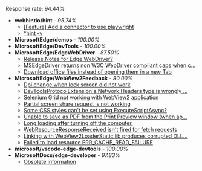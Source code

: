 Response rate: 94.44%

* **webhintio/hint** - _95.74%_
  * [[Feature] Add a connector to use playwright](https://github.com/webhintio/hint/issues/5183)
  * [*hint -v](https://github.com/webhintio/hint/issues/5174)
* **MicrosoftEdge/demos** - _100.00%_
* **MicrosoftEdge/DevTools** - _100.00%_
* **MicrosoftEdge/EdgeWebDriver** - _87.50%_
  * [Release Notes for Edge WebDriver?](https://github.com/MicrosoftEdge/EdgeWebDriver/issues/24)
  * [MSEdgeDriver returns non W3C WebDriver compliant caps when c...](https://github.com/MicrosoftEdge/EdgeWebDriver/issues/23)
  * [Download office files instead of opening them in a new Tab](https://github.com/MicrosoftEdge/EdgeWebDriver/issues/22)
* **MicrosoftEdge/WebView2Feedback** - _80.00%_
  * [Dpi change when lock screen did not work](https://github.com/MicrosoftEdge/WebView2Feedback/issues/2493)
  * [DevToolsProtocolExtension's Network.Headers type is wrongly ...](https://github.com/MicrosoftEdge/WebView2Feedback/issues/2488)
  * [Selenium Grid not working with WebView2 application](https://github.com/MicrosoftEdge/WebView2Feedback/issues/2470)
  * [Partial screen share request is not working](https://github.com/MicrosoftEdge/WebView2Feedback/issues/2441)
  * [Some CSS styles can't be set using ExecuteScriptAsync?](https://github.com/MicrosoftEdge/WebView2Feedback/issues/2483)
  * [Unable to save as PDF from the Print Preview window (when ap...](https://github.com/MicrosoftEdge/WebView2Feedback/issues/2479)
  * [Long loading after turning off the computer.](https://github.com/MicrosoftEdge/WebView2Feedback/issues/2475)
  * [WebResourceResponseReceived isn't fired for fetch requests](https://github.com/MicrosoftEdge/WebView2Feedback/issues/2471)
  * [Linking with WebView2LoaderStatic.lib produces corrupted DLL...](https://github.com/MicrosoftEdge/WebView2Feedback/issues/2462)
  * [Failed to load resource ERR_CACHE_READ_FAILURE](https://github.com/MicrosoftEdge/WebView2Feedback/issues/2457)
* **microsoft/vscode-edge-devtools** - _100.00%_
* **MicrosoftDocs/edge-developer** - _97.83%_
  * [Obsolete information](https://github.com/MicrosoftDocs/edge-developer/issues/1986)